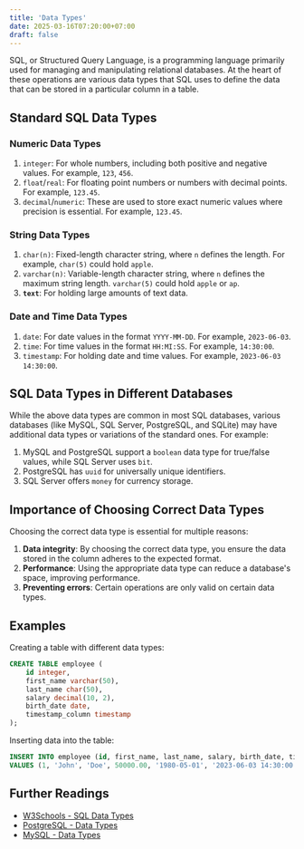 ```yaml
---
title: 'Data Types'
date: 2025-03-16T07:20:00+07:00
draft: false
---
```


SQL, or Structured Query Language, is a programming language primarily used for managing and manipulating relational databases. At the heart of these operations are various data types that SQL uses to define the data that can be stored in a particular column in a table.

## Standard SQL Data Types

### Numeric Data Types

1. `integer`: For whole numbers, including both positive and negative values. For example, `123`, `456`.
2. `float`/`real`: For floating point numbers or numbers with decimal points. For example, `123.45`.
3. `decimal`/`numeric`: These are used to store exact numeric values where precision is essential. For example, `123.45`.

### String Data Types

1. `char(n)`: Fixed-length character string, where `n` defines the length. For example, `char(5)` could hold `apple`.
2. `varchar(n)`: Variable-length character string, where `n` defines the maximum string length. `varchar(5)` could hold `apple` or `ap`.
3. **`text`**: For holding large amounts of text data.

### Date and Time Data Types

1. `date`: For date values in the format `YYYY-MM-DD`. For example, `2023-06-03`.
2. `time`: For time values in the format `HH:MI:SS`. For example, `14:30:00`.
3. `timestamp`: For holding date and time values. For example, `2023-06-03 14:30:00`.

## SQL Data Types in Different Databases

While the above data types are common in most SQL databases, various databases (like MySQL, SQL Server, PostgreSQL, and SQLite) may have additional data types or variations of the standard ones. For example:

1. MySQL and PostgreSQL support a `boolean` data type for true/false values, while SQL Server uses `bit`.
2. PostgreSQL has `uuid` for universally unique identifiers.
3. SQL Server offers `money` for currency storage.

## Importance of Choosing Correct Data Types

Choosing the correct data type is essential for multiple reasons:

1. **Data integrity**: By choosing the correct data type, you ensure the data stored in the column adheres to the expected format.
2. **Performance**: Using the appropriate data type can reduce a database's space, improving performance.
3. **Preventing errors**: Certain operations are only valid on certain data types.

## Examples

Creating a table with different data types:

```sql
CREATE TABLE employee (
    id integer,
    first_name varchar(50),
    last_name char(50),
    salary decimal(10, 2),
    birth_date date,
    timestamp_column timestamp
);
```

Inserting data into the table:

```sql
INSERT INTO employee (id, first_name, last_name, salary, birth_date, timestamp_column)
VALUES (1, 'John', 'Doe', 50000.00, '1980-05-01', '2023-06-03 14:30:00');
```

## Further Readings

- [W3Schools - SQL Data Types](https://www.w3schools.com/sql/sql_datatypes.asp)
- [PostgreSQL - Data Types](https://www.postgresql.org/docs/9.5/datatype.html)
- [MySQL - Data Types](https://dev.mysql.com/doc/refman/8.0/en/data-types.html)
